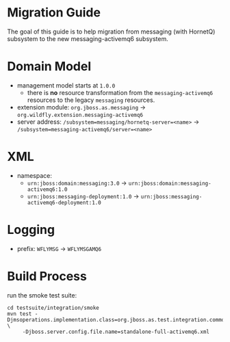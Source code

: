 # Migration Guide

The goal of this guide is to help migration from messaging (with HornetQ) subsystem to the new messaging-activemq6 subsystem.

# Domain Model

* management model starts at `1.0.0`
  * there is __no__ resource transformation from the `messaging-activemq6` resources to the legacy `messaging` resources.
* extension module: `org.jboss.as.messaging` -> `org.wildfly.extension.messaging-activemq6`
* server address: `/subsystem=messaging/hornetq-server=<name>` -> `/subsystem=messaging-activemq6/server=<name>`

# XML

* namespace:
  * `urn:jboss:domain:messaging:3.0` -> `urn:jboss:domain:messaging-activemq6:1.0`
  * `urn:jboss:messaging-deployment:1.0` -> `urn:jboss:messaging-activemq6-deployment:1.0`

# Logging

* prefix: `WFLYMSG` -> `WFLYMSGAMQ6`

# Build Process

run the smoke test suite:

    cd testsuite/integration/smoke
    mvn test -Djmsoperations.implementation.class=org.jboss.as.test.integration.common.jms.DefaultActiveMQ6ProviderJMSOperations \
         -Djboss.server.config.file.name=standalone-full-activemq6.xml